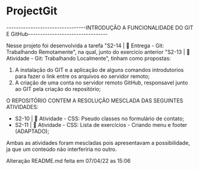 # ProjectGit
---------------------------------INTRODUÇÃO A FUNCIONALIDADE DO GIT E GitHub---------------------------------

  Nesse projeto foi desenvolvida a tarefa "S2-14 | 🏁 Entrega - Git: Trabalhando Remotamente", na qual, junto do exercicio anterior "S2-13 | 💪 Atividade - Git: Trabalhando Localmente", tinham como propostas:
  1.  A instalação do GIT e a aplicação de alguns comandos introdutorios para fazer o link entre os arquivos eo servidor remoto;
  2.  A criação de uma conta no servidor remoto GitHub, responsavel junto ao GIT pela criação do repositório;

O REPOSITÓRIO CONTEM A RESOLUÇÃO MESCLADA DAS SEGUINTES ATIVIDADES:
- S2-10 | 💪 Atividade - CSS: Pseudo classes no formulário de contato;
- S2-11 | 💪 Atividade - CSS: Lista de exercícios - Criando menu e footer (ADAPTADO);

Ambas as atividades foram mescladas pois apresentavam a possibilidade, ja que um conteúdo não interferiria no outro.


Alteração README.md feita em 07/04/22 as 15:06